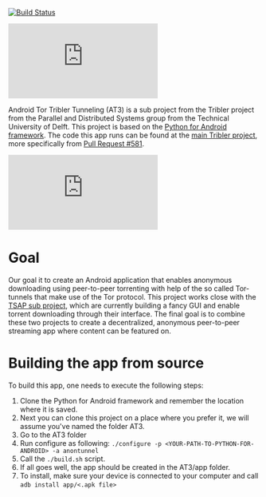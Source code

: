 [![Build Status](http://jenkins.tribler.org/job/Build-AT3-ARM-32/badge/icon)](http://jenkins.tribler.org/job/Build-AT3-ARM-32/)

![Android Tor Tribler Tunnelling (AT3)](http://forum.tribler.org/download/file.php?id=203)

Android Tor Tribler Tunneling (AT3) is a sub project from the Tribler project from the Parallel and Distributed Systems group from the Technical University of Delft. This project is based on the [Python for Android framework](https://github.com/kivy/python-for-android/). The code this app runs can be found at the [main Tribler project](https://github.com/Tribler/tribler), more specifically from [Pull Request #581](https://github.com/Tribler/tribler/pull/581).

![Test download succeeded!](http://forum.tribler.org/download/file.php?id=204)

Goal
====

Our goal it to create an Android application that enables anonymous downloading using peer-to-peer torrenting with help of the so called Tor-tunnels that make use of the Tor protocol. This project works close with the [TSAP sub project](https://github.com/wtud/tsap), which are currently building a fancy GUI and enable torrent downloading through their interface.
The final goal is to combine these two projects to create a decentralized, anonymous peer-to-peer streaming app where content can be featured on.

Building the app from source
============================

To build this app, one needs to execute the following steps:

1. Clone the Python for Android framework and remember the location where it is saved.
2. Next you can clone this project on a place where you prefer it, we will assume you've named the folder AT3.
3. Go to the AT3 folder
4. Run configure as following: `./configure -p <YOUR-PATH-TO-PYTHON-FOR-ANDROID> -a anontunnel`
5. Call the `./build.sh` script.
6. If all goes well, the app should be created in the AT3/app folder.
7. To install, make sure your device is connected to your computer and call ``adb install app/<.apk file>``
 
